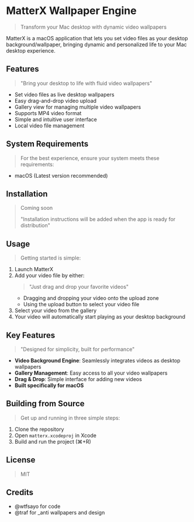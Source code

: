 # MatterX Wallpaper Engine

> Transform your Mac desktop with dynamic video wallpapers

MatterX is a macOS application that lets you set video files as your desktop background/wallpaper, bringing dynamic and personalized life to your Mac desktop experience.

## Features

> "Bring your desktop to life with fluid video wallpapers"

- Set video files as live desktop wallpapers
- Easy drag-and-drop video upload
- Gallery view for managing multiple video wallpapers
- Supports MP4 video format
- Simple and intuitive user interface
- Local video file management

## System Requirements

> For the best experience, ensure your system meets these requirements:

- macOS (Latest version recommended)

## Installation

> Coming soon
> 
> "Installation instructions will be added when the app is ready for distribution"

## Usage

> Getting started is simple:

1. Launch MatterX
2. Add your video file by either:
   > "Just drag and drop your favorite videos"
   - Dragging and dropping your video onto the upload zone
   - Using the upload button to select your video file
3. Select your video from the gallery
4. Your video will automatically start playing as your desktop background

## Key Features

> "Designed for simplicity, built for performance"

- **Video Background Engine**: Seamlessly integrates videos as desktop wallpapers
- **Gallery Management**: Easy access to all your video wallpapers
- **Drag & Drop**: Simple interface for adding new videos
- **Built specifically for macOS**


## Building from Source

> Get up and running in three simple steps:

1. Clone the repository
2. Open `matterx.xcodeproj` in Xcode
3. Build and run the project (⌘+R)

## License

> MIT


## Credits

- @wtfsayo for code
- @traf for _anti wallpapers and design

